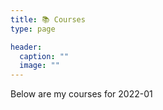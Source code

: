 ```yaml
---
title: 📚 Courses
type: page

header:
  caption: ""
  image: ""
---
```


Below are my courses for 2022-01
